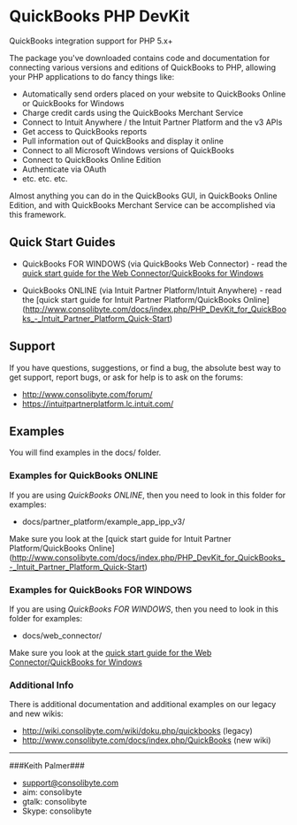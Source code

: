 QuickBooks PHP DevKit
=====================

QuickBooks integration support for PHP 5.x+ 
 
The package you've downloaded contains code and documentation for connecting various versions and editions of QuickBooks to PHP, allowing your PHP applications to do fancy things like:

- Automatically send orders placed on your website to QuickBooks Online or QuickBooks for Windows
- Charge credit cards using the QuickBooks Merchant Service
- Connect to Intuit Anywhere / the Intuit Partner Platform and the v3 APIs
- Get access to QuickBooks reports 
- Pull information out of QuickBooks and display it online 
- Connect to all Microsoft Windows versions of QuickBooks
- Connect to QuickBooks Online Edition
- Authenticate via OAuth
- etc. etc. etc.

Almost anything you can do in the QuickBooks GUI, in QuickBooks Online Edition, and with QuickBooks Merchant Service can be accomplished via this framework. 

## Quick Start Guides

* QuickBooks FOR WINDOWS (via QuickBooks Web Connector) - read the [quick start guide for the Web Connector/QuickBooks for Windows](http://www.consolibyte.com/docs/index.php/PHP_DevKit_for_QuickBooks_-_Quick-Start)   

* QuickBooks ONLINE (via Intuit Partner Platform/Intuit Anywhere) - read the [quick start guide for Intuit Partner Platform/QuickBooks Online] (http://www.consolibyte.com/docs/index.php/PHP_DevKit_for_QuickBooks_-_Intuit_Partner_Platform_Quick-Start)


## Support

If you have questions, suggestions, or find a bug, the absolute best way to get support, report bugs, or ask for help is to ask on the forums:  

- http://www.consolibyte.com/forum/  
- https://intuitpartnerplatform.lc.intuit.com/


## Examples

You will find examples in the docs/ folder. 


### Examples for QuickBooks ONLINE 

If you are using *QuickBooks ONLINE*, then you need to look in this folder for examples:

* docs/partner_platform/example_app_ipp_v3/

Make sure you look at the [quick start guide for Intuit Partner Platform/QuickBooks Online] (http://www.consolibyte.com/docs/index.php/PHP_DevKit_for_QuickBooks_-_Intuit_Partner_Platform_Quick-Start)


### Examples for QuickBooks FOR WINDOWS 

If you are using *QuickBooks FOR WINDOWS*, then you need to look in this folder for examples:

* docs/web_connector/

Make sure you look at the [quick start guide for the Web Connector/QuickBooks for Windows](http://www.consolibyte.com/docs/index.php/PHP_DevKit_for_QuickBooks_-_Quick-Start)   


### Additional Info

There is additional documentation and additional examples on our legacy and new wikis:  

- http://wiki.consolibyte.com/wiki/doku.php/quickbooks     (legacy)  
- http://www.consolibyte.com/docs/index.php/QuickBooks     (new wiki)  




-------------------------------------
###Keith Palmer###
- support@consolibyte.com
- aim: consolibyte
- gtalk: consolibyte
- Skype: consolibyte
